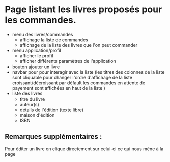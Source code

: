 # Page listant les livres proposés pour les commandes.

- menu des livres/commandes
  - affichage la liste de commandes
  - affichage de la liste des livres que l'on peut commander
- menu application/profil
  - afficher le profil
  - afficher différents paramètres de l'application
- bouton ajouter un livre
- navbar pour pour interagir avec la liste (les titres des colonnes de la liste sont cliquable pour changer l'ordre d'affichage de la liste croissant/décroissant par défault les commandes en attente de payement sont affichées en haut de la liste )
- liste des livres
  - titre du livre
  - auteur(s)
  - détails de l'édition (texte libre)
  - maison d'édition
  - ISBN

## Remarques supplémentaires :

Pour éditer un livre on clique directement sur celui-ci ce qui nous mène à la page
